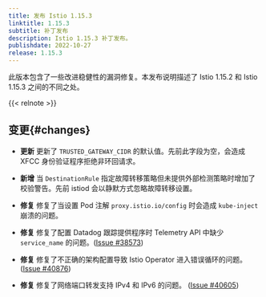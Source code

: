 ```yaml
---
title: 发布 Istio 1.15.3
linktitle: 1.15.3
subtitle: 补丁发布
description: Istio 1.15.3 补丁发布。
publishdate: 2022-10-27
release: 1.15.3
---
```


此版本包含了一些改进稳健性的漏洞修复。本发布说明描述了 Istio 1.15.2 和 Istio 1.15.3 之间的不同之处。

{{< relnote >}}

## 变更{#changes}

- **更新** 更新了 `TRUSTED_GATEWAY_CIDR` 的默认值。先前此字段为空，会造成 XFCC 身份验证程序拒绝非环回请求。

- **新增** 当 `DestinationRule` 指定故障转移策略但未提供外部检测策略时增加了校验警告。先前 istiod 会以静默方式忽略故障转移设置。

- **修复** 修复了当设置 Pod 注解 `proxy.istio.io/config` 时会造成 `kube-inject` 崩溃的问题。

- **修复** 修复了配置 Datadog 跟踪提供程序时 Telemetry API 中缺少 `service_name` 的问题。([Issue #38573](https://github.com/istio/istio/issues/38573))

- **修复** 修复了不正确的架构配置导致 Istio Operator 进入错误循环的问题。 ([Issue #40876](https://github.com/istio/istio/issues/40876))

- **修复** 修复了网络端口转发支持 IPv4 和 IPv6 的问题。 ([Issue #40605](https://github.com/istio/istio/issues/40605))
